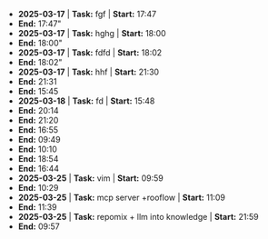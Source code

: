 

- **2025-03-17** | **Task:** fgf | **Start:** 17:47 
 - **End:** 17:47"
- **2025-03-17** | **Task:** hghg | **Start:** 18:00 
 - **End:** 18:00"
- **2025-03-17** | **Task:** fdfd | **Start:** 18:02 
 - **End:** 18:02"
- **2025-03-17** | **Task:** hhf | **Start:** 21:30
 - **End:** 21:31
 - **End:** 15:45
- **2025-03-18** | **Task:** fd | **Start:** 15:48 
 - **End:** 20:14
 - **End:** 21:20
 - **End:** 16:55
 - **End:** 09:49
 - **End:** 10:10
 - **End:** 18:54
 - **End:** 16:44
- **2025-03-25** | **Task:** vim  | **Start:** 09:59 
 - **End:** 10:29
- **2025-03-25** | **Task:** mcp server +rooflow | **Start:** 11:09 
 - **End:** 11:39
- **2025-03-25** | **Task:** repomix + llm into knowledge | **Start:** 21:59 
 - **End:** 09:57